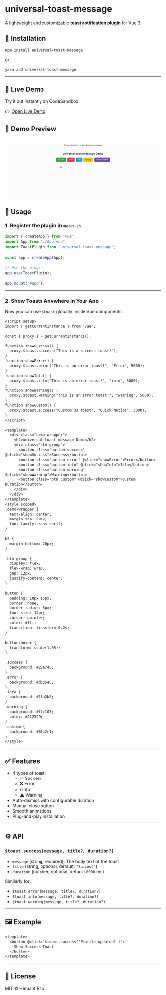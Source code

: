# universal-toast-message

A lightweight and customizable **toast notification plugin** for Vue 3.

## 🚀 Installation

```bash
npm install universal-toast-message
```

or

```bash
yarn add universal-toast-message
```

---

## 🎯 Live Demo

Try it out instantly on CodeSandbox:

👉 [Open Live Demo](https://codesandbox.io/p/devbox/universal-toast-message-mzfdxp)

## 🎥 Demo Preview

![Toast Demo](https://raw.githubusercontent.com/hemant-rao/universal-toast-message/refs/heads/main/src/assets/universal-toast-message.gif)


## 🔧 Usage

### 1. Register the plugin in `main.js`

```js
import { createApp } from "vue";
import App from "./App.vue";
import ToastPlugin from "universal-toast-message";

const app = createApp(App);

// Use the plugin
app.use(ToastPlugin);

app.mount("#app");
```

---

### 2. Show Toasts Anywhere in Your App

Now you can use `$toast` globally inside Vue components:

```vue
<script setup>
import { getCurrentInstance } from "vue";

const { proxy } = getCurrentInstance();

function showSuccess() {
  proxy.$toast.success("This is a success toast!");
}
function showError() {
  proxy.$toast.error("This is an error toast!", "Error", 5000);
}
function showInfo() {
  proxy.$toast.info("This is an error toast!", "info", 5000);
}
function showWarning() {
  proxy.$toast.warning("This is an error toast!", "warning", 5000);
}
function showCustom() {
  proxy.$toast.success("Custom 3s toast", "Quick Notice", 3000);
}
</script>

<template>
  <div class="demo-wrapper">
    <h2>universal-toast-message Demo</h2>
    <div class="btn-group">
      <button class="button success" @click="showSuccess">Success</button>
      <button class="button error" @click="showError">Error</button>
      <button class="button info" @click="showInfo">Info</button>
      <button class="button warning" @click="showWarning">Warning</button>
      <button class="btn custom" @click="showCustom">Custom Duration</button>
    </div>
  </div>
</template>
<style scoped>
.demo-wrapper {
  text-align: center;
  margin-top: 50px;
  font-family: sans-serif;
}

h2 {
  margin-bottom: 20px;
}

.btn-group {
  display: flex;
  flex-wrap: wrap;
  gap: 12px;
  justify-content: center;
}

button {
  padding: 10px 16px;
  border: none;
  border-radius: 6px;
  font-size: 14px;
  cursor: pointer;
  color: #fff;
  transition: transform 0.2s;
}

button:hover {
  transform: scale(1.05);
}

.success {
  background: #28a745;
}
.error {
  background: #dc3545;
}
.info {
  background: #17a2b8;
}
.warning {
  background: #ffc107;
  color: #212529;
}
.custom {
  background: #6f42c1;
}
</style>
```

---

## ✅ Features

- 4 types of toast:
  - ✅ Success  
  - ❌ Error  
  - ℹ️ Info  
  - ⚠️ Warning  
- Auto-dismiss with configurable duration
- Manual close button
- Smooth animations
- Plug-and-play installation

---

## ⚙️ API

### `$toast.success(message, title?, duration?)`
- `message` (string, required): The body text of the toast
- `title` (string, optional, default: `"Success"`)
- `duration` (number, optional, default: `8000` ms)

Similarly for:
- `$toast.error(message, title?, duration?)`
- `$toast.info(message, title?, duration?)`
- `$toast.warning(message, title?, duration?)`

---

## 🖼️ Example

```vue
<template>
  <button @click="$toast.success('Profile updated!')">
    Show Success Toast
  </button>
</template>
```

---

## 📜 License

MIT © Hemant Rao
